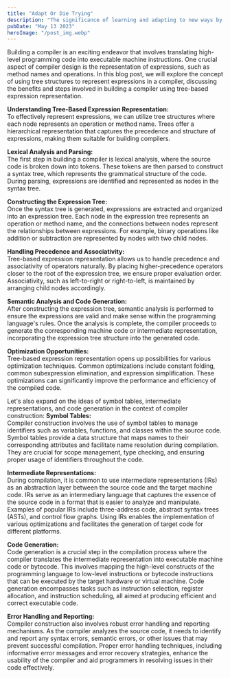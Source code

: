 ```yaml
---
title: "Adapt Or Die Trying"
description: "The significance of learning and adapting to new ways by drawing parallels with natural evolution and how it is essential for growth and survival, both personally and professionally..."
pubDate: "May 13 2023"
heroImage: "/post_img.webp"
---
```

Building a compiler is an exciting endeavor that involves translating high-level programming code into executable machine instructions. One crucial aspect of compiler design is the representation of expressions, such as method names and operations. In this blog post, we will explore the concept of using tree structures to represent expressions in a compiler, discussing the benefits and steps involved in building a compiler using tree-based expression representation.

**Understanding Tree-Based Expression Representation:**  
To effectively represent expressions, we can utilize tree structures where each node represents an operation or method name. Trees offer a hierarchical representation that captures the precedence and structure of expressions, making them suitable for building compilers.

**Lexical Analysis and Parsing:**  
The first step in building a compiler is lexical analysis, where the source code is broken down into tokens. These tokens are then parsed to construct a syntax tree, which represents the grammatical structure of the code. During parsing, expressions are identified and represented as nodes in the syntax tree.

**Constructing the Expression Tree:**  
Once the syntax tree is generated, expressions are extracted and organized into an expression tree. Each node in the expression tree represents an operation or method name, and the connections between nodes represent the relationships between expressions. For example, binary operations like addition or subtraction are represented by nodes with two child nodes.

**Handling Precedence and Associativity:**  
Tree-based expression representation allows us to handle precedence and associativity of operators naturally. By placing higher-precedence operators closer to the root of the expression tree, we ensure proper evaluation order. Associativity, such as left-to-right or right-to-left, is maintained by arranging child nodes accordingly.

**Semantic Analysis and Code Generation:**  
After constructing the expression tree, semantic analysis is performed to ensure the expressions are valid and make sense within the programming language's rules. Once the analysis is complete, the compiler proceeds to generate the corresponding machine code or intermediate representation, incorporating the expression tree structure into the generated code.

**Optimization Opportunities:**  
Tree-based expression representation opens up possibilities for various optimization techniques. Common optimizations include constant folding, common subexpression elimination, and expression simplification. These optimizations can significantly improve the performance and efficiency of the compiled code.

Let's also expand on the ideas of symbol tables, intermediate representations, and code generation in the context of compiler construction:
**Symbol Tables:**  
Compiler construction involves the use of symbol tables to manage identifiers such as variables, functions, and classes within the source code. Symbol tables provide a data structure that maps names to their corresponding attributes and facilitate name resolution during compilation. They are crucial for scope management, type checking, and ensuring proper usage of identifiers throughout the code.

**Intermediate Representations:**  
During compilation, it is common to use intermediate representations (IRs) as an abstraction layer between the source code and the target machine code. IRs serve as an intermediary language that captures the essence of the source code in a format that is easier to analyze and manipulate. Examples of popular IRs include three-address code, abstract syntax trees (ASTs), and control flow graphs. Using IRs enables the implementation of various optimizations and facilitates the generation of target code for different platforms.

**Code Generation:**  
Code generation is a crucial step in the compilation process where the compiler translates the intermediate representation into executable machine code or bytecode. This involves mapping the high-level constructs of the programming language to low-level instructions or bytecode instructions that can be executed by the target hardware or virtual machine. Code generation encompasses tasks such as instruction selection, register allocation, and instruction scheduling, all aimed at producing efficient and correct executable code.

**Error Handling and Reporting:**  
Compiler construction also involves robust error handling and reporting mechanisms. As the compiler analyzes the source code, it needs to identify and report any syntax errors, semantic errors, or other issues that may prevent successful compilation. Proper error handling techniques, including informative error messages and error recovery strategies, enhance the usability of the compiler and aid programmers in resolving issues in their code effectively.
